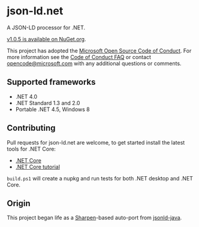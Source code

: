# json-ld.net

A JSON-LD processor for .NET.

[v1.0.5 is available on NuGet.org][nuget].

This project has adopted the [Microsoft Open Source Code of Conduct][coc].
For more information see the [Code of Conduct FAQ][coc-faq] or contact
[opencode@microsoft.com][ms-mail] with any additional questions or comments.

## Supported frameworks

* .NET 4.0
* .NET Standard 1.3 and 2.0
* Portable .NET 4.5, Windows 8

## Contributing

Pull requests for json-ld.net are welcome, to get started install the latest
tools for .NET Core:

* [.NET Core][dnc]
* [.NET Core tutorial][dnc-tutorial]

`build.ps1` will create a nupkg and run tests for both .NET desktop and .NET
Core.

## Origin

This project began life as a [Sharpen][sharpen]-based auto-port from
[jsonld-java][jsonld-java].

  [sharpen]:      http://community.versant.com/Projects/html/projectspaces/db4o_product_design/sharpen.html
  [jsonld-java]:  https://github.com/jsonld-java/jsonld-java
  [nuget]:        https://www.nuget.org/packages/json-ld.net/
  [coc]:          https://opensource.microsoft.com/codeofconduct/
  [coc-faq]:      https://opensource.microsoft.com/codeofconduct/faq/
  [ms-mail]:      mailto:opencode@microsoft.com
  [dnc]:          https://dot.net
  [dnc-tutorial]: https://www.microsoft.com/net/core

